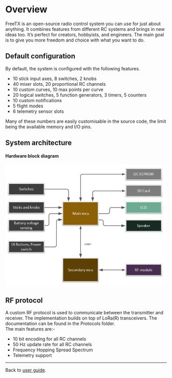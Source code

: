 # Overview

FreeTX is an open-source radio control system you can use for just about anything. It combines features from different RC systems and brings in new ideas too. It’s perfect for creators, hobbyists, and engineers. The main goal is to give you more freedom and choice with what you want to do.

## Default configuration

By default, the system is configured with the following features.

- 10 stick input axes, 8 switches, 2 knobs
- 40 mixer slots, 20 proportional RC channels
- 10 custom curves, 10 max points per curve
- 20 logical switches, 5 function generators, 3 timers, 5 counters
- 10 custom notifications 
- 5 flight modes
- 6 telemetry sensor slots

Many of these numbers are easily customisable in the source code, the limit being the available memory and I/O pins. 

## System architecture

#### Hardware block diagram
<p align="left">
<img src="images/tx_block_diagram.png" width="600"/>
</p>

## RF protocol

A custom RF protocol is used to communicate between the transmitter and receiver. The implementation builds on top of LoRa(R) transceivers. The documentation can be found in the Protocols folder.  
The main features are:-
- 10 bit encoding for all RC channels
- 50 Hz update rate for all RC channels
- Frequency Hopping Spread Spectrum
- Telemetry support

---

Back to [user guide](user_guide.md).